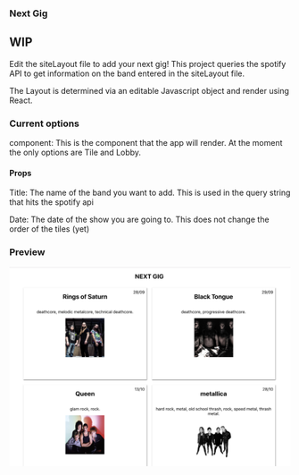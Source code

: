 ### Next Gig

## WIP

Edit the siteLayout file to add your next gig! This project queries the spotify API to get information on the band entered in the siteLayout file.

The Layout is determined via an editable Javascript object and render using React.

### Current options

component: This is the component that the app will render. At the moment the only options are Tile and Lobby.

#### Props

Title: The name of the band you want to add. This is used in the query string that hits the spotify api

Date: The date of the show you are going to. This does not change the order of the tiles (yet)

### Preview

![preview](./preview.png)
